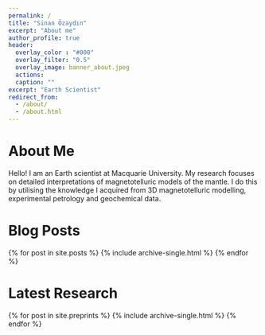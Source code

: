 ```yaml
---
permalink: /
title: "Sinan Özaydın"
excerpt: "About me"
author_profile: true
header:
  overlay_color : "#000"
  overlay_filter: "0.5"
  overlay_image: banner_about.jpeg
  actions:
  caption: ""
excerpt: "Earth Scientist"
redirect_from:
  - /about/
  - /about.html
---
```


About Me
======
Hello! I am an Earth scientist at Macquarie University. My research focuses on detailed interpretations of magnetotelluric models of the mantle. I do this by utilising the knowledge I acquired from 3D magnetotelluric modelling, experimental petrology and geochemical data.

Blog Posts
======

{% for post in site.posts %}
  {% include archive-single.html %}
{% endfor %}

Latest Research
======
{% for post in site.preprints %}
  {% include archive-single.html %}
{% endfor %}
